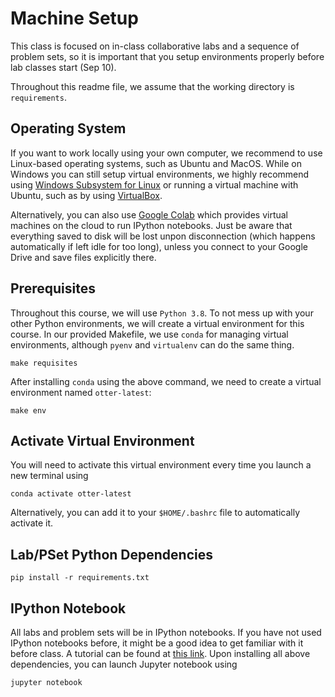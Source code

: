 # Machine Setup

This class is focused on in-class collaborative labs and a sequence of problem sets, so it is important that you setup environments properly before lab classes start (Sep 10). 

Throughout this readme file, we assume that the working directory is `requirements`.

## Operating System

If you want to work locally using your own computer, we recommend to use Linux-based operating systems, such as Ubuntu and MacOS. While on Windows you can still setup virtual environments, we highly recommend using [Windows Subsystem for Linux](https://docs.microsoft.com/en-us/windows/wsl/about) or running a virtual machine with Ubuntu, such as by using [VirtualBox](https://www.virtualbox.org/). 

Alternatively, you can also use [Google Colab](https://colab.research.google.com/) which provides virtual machines on the cloud to run IPython notebooks. Just be aware that everything saved to disk will be lost unpon disconnection (which happens automatically if left idle for too long), unless you connect to your Google Drive and save files explicitly there.


## Prerequisites

Throughout this course, we will use `Python 3.8`. To not mess up with your other Python environments, we will create a virtual environment for this course. In our provided Makefile, we use `conda` for managing virtual environments, although `pyenv` and `virtualenv` can do the same thing.

```
make requisites
```

After installing `conda` using the above command, we need to create a virtual environment named `otter-latest`:

```
make env
```

## Activate Virtual Environment

You will need to activate this virtual environment every time you launch a new terminal using

```
conda activate otter-latest
```

Alternatively, you can add it to your `$HOME/.bashrc` file to automatically activate it.

## Lab/PSet Python Dependencies

```
pip install -r requirements.txt
```

## IPython Notebook

All labs and problem sets will be in IPython notebooks. If you have not used IPython notebooks before, it might be a good idea to get familiar with it before class. A tutorial can be found at [this link](https://realpython.com/jupyter-notebook-introduction/). Upon installing all above dependencies, you can launch Jupyter notebook using

```
jupyter notebook
```
